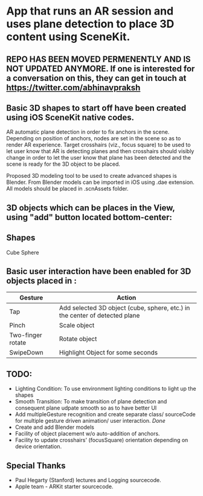 # App that runs an AR session and uses plane detection to place 3D content using SceneKit.  

## REPO HAS BEEN MOVED PERMENENTLY AND IS NOT UPDATED ANYMORE. If one is interested for a conversation on this, they can get in touch at https://twitter.com/abhinavpraksh

## Basic 3D shapes to start off have been created using iOS SceneKit native codes. 

AR automatic plane detection in order to fix anchors in the scene. Depending on position of anchors, nodes are set in the scene so as to render AR experience. Target crosshairs (viz., focus square) to be used to let user know that AR is detecting planes and then crosshairs should visibly change in order to let the user know that plane has been detected and the scene is ready for the 3D object to be placed.

Proposed 3D modeling tool to be used to create advanced shapes is Blender. From Blender models can be imported in iOS using .dae extension. All models should be placed in .scnAssets folder.

## 3D objects which can be places in the View, using "add" button located bottom-center:

Shapes
------------
Cube
Sphere

## Basic user interaction have been enabled for 3D objects placed in :

Gesture | Action
------------ | -------------
Tap | Add selected 3D object (cube, sphere, etc.) in the center of detected plane 
Pinch | Scale object
Two-finger rotate | Rotate object
SwipeDown | Highlight Object for some seconds

## TODO:
* Lighting Condition: To use environment lighting conditions to light up the shapes
* Smooth Transition: To make transition of plane detection and consequent plane udpate smooth so as to have better UI
* Add multipleGesture recognition and create separate class/ sourceCode for multiple gesture driven animation/ user interaction. *Done*
* Create and add Blender models
* Facility of object placement w/o auto-addition of anchors.
* Facility to update crosshairs' (focusSquare) orientation depending on device orientation.

## Special Thanks
* Paul Hegarty (Stanford) lectures and Logging sourcecode.
* Apple team - ARKit starter sourcecode.
